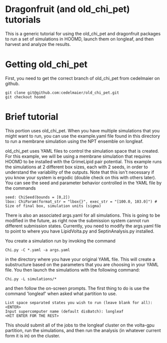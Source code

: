# Dragonfruit (and old_chi_pet) tutorials

This is a generic tutorial for using the old_chi_pet and dragonfruit packages to
run a set of simulations in HOOMD, launch them on longleaf, and then harvest and
analyze the results.

# Getting old_chi_pet
First, you need to get the correct branch of old_chi_pet from cedelmaier on github.

    git clone git@github.com:cedelmaier/old_chi_pet.git
    git checkout hoomd

# Brief tutorial
This portion uses old_chi_pet. When you have multiple simulations that you might want to run,
you can use the example.yaml file found in this directory to run a membrane simulation using the
NPT ensemble on longleaf.

old_chi_pet uses YAML files to control the simulation space that is created. For this example, we will
be using a membrane simulation that requires HOOMD to be installed with the GrimeLipid pair potential. This
example runs the simulations at 2 different box sizes, each with 2 seeds, in order to understand the variability
of the outputs. Note that this isn't necessary if you know your system is ergodic (double check on this with others
later). You can see the seed and parameter behavior controlled in the YAML file by the commands

    seed: ChiSeed(bounds = [0,2])
    lbox: ChiParam(format_str = "lbox{}", exec_str = "[100.0, 103.0]") # Size of final box, simulation units (sigma)

There is also an associated args.yaml for all simulations. This is going to be modified in the future, as right
now the submission system cannot run different submission states. Currently, you need to modify the args.yaml
file to point to where you have LipidVolta.py and SeptinAnalysis.py installed.

You create a simulation run by invoking the command

    Chi.py -C *.yaml -a args.yaml

in the directory where you have your original YAML file. This will create a substructure based on the
parameters that you are choosing in your YAML file. You then launch the simulations with the following command:

    Chi.py -L simulations/*

and then follow the on-screen prompts. The first thing to do is use the command 'longleaf' when asked what partition
to use.

    List space separated states you wish to run (leave blank for all): <ENTER>
    Input supercomputer name (default disBatch): longleaf
    <HIT ENTER FOR THE REST>

This should submit all of the jobs to the longleaf cluster on the volta-gpu partition, run the simulations, and then
run the analysis (in whatever current form it is in) on the cluster.
